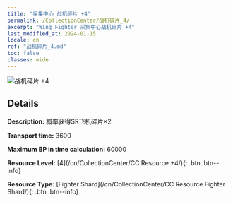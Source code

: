 ```yaml
---
title: "采集中心 战机碎片 +4"
permalink: /CollectionCenter/战机碎片_4/
excerpt: "Wing Fighter 采集中心战机碎片 +4"
last_modified_at: 2024-01-15
locale: cn
ref: "战机碎片_4.md"
toc: false
classes: wide
---
```



![战机碎片 +4](/images/cc/CC_Fighter_Shard_4.png)

## Details

  **Description:** 概率获得SR飞机碎片×2

  **Transport time:** 3600

  **Maximum BP in time calculation:** 60000

  **Resource Level:** [4](/cn/CollectionCenter/CC Resource +4/){: .btn .btn--info}

  **Resource Type:** [Fighter Shard](/cn/CollectionCenter/CC Resource Fighter Shard/){: .btn .btn--info}

